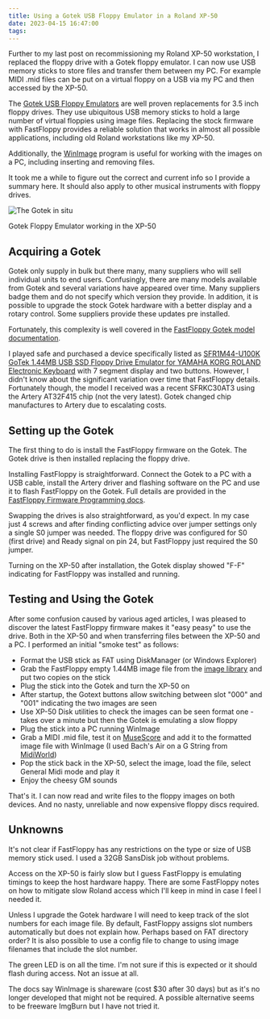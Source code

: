 ```yaml
---
title: Using a Gotek USB Floppy Emulator in a Roland XP-50
date: 2023-04-15 16:47:00
tags:
---
```


Further to my last post on recommissioning my Roland XP-50 workstation, I replaced the floppy drive with a Gotek floppy emulator. I can now use USB memory sticks to store files and transfer them between my PC. For example MIDI .mid files can be put on a virtual floppy on a USB via my PC and then accessed by the XP-50.

The [Gotek USB Floppy Emulators](https://www.gotekemulator.com/) are well proven replacements for 3.5 inch floppy drives. They use ubiquitous USB memory sticks to hold a large number of virtual floppies using image files. Replacing the stock firmware with FastFloppy provides a reliable solution that works in almost all possible applications, including old Roland workstations like my XP-50.

Additionally, the [WinImage](https://www.winimage.com/winimage.htm) program is useful for working with the images on a PC, including inserting and removing files. 

It took me a while to figure out the correct and current info so I provide a summary here. It should also apply to other musical instruments with floppy drives.

![The Gotek in situ](/images/XP-50/gotek.jpg)
<figcaption>Gotek Floppy Emulator working in the XP-50</figcaption>

## Acquiring a Gotek

Gotek only supply in bulk but there many, many suppliers who will sell individual units to end users. Confusingly, there are many models available from Gotek and several variations have appeared over time. Many suppliers badge them and do not specify which version they provide. In addition, it is possible to upgrade the stock Gotek hardware with a better display and a rotary control. Some suppliers provide these updates pre installed.

Fortunately, this complexity is well covered in the [FastFloppy Gotek model documentation](https://github.com/keirf/flashfloppy/wiki/Gotek-Models).

I played safe and purchased a device specifically listed as [SFR1M44-U100K GoTek 1.44MB USB SSD Floppy Drive Emulator for YAMAHA KORG ROLAND Electronic Keyboard](https://www.gotekemulator.com/P_view.asp?pid=55) with 7 segment display and two buttons. However, I didn't know about the significant variation over time that FastFloppy details. Fortunately though, the model I received was a recent SFRKC30AT3 using the Artery AT32F415 chip (not the very latest). Gotek changed chip manufactures to Artery due to escalating costs.

## Setting up the Gotek

The first thing to do is install the FastFloppy firmware on the Gotek. The Gotek drive is then installed replacing the floppy drive.

Installing FastFloppy is straightforward. Connect the Gotek to a PC with a USB cable, install the Artery driver and flashing software on the PC and use it to flash FastFloppy on the Gotek. Full details are provided in the [FastFloppy Firmware Programming docs](https://github.com/keirf/flashfloppy/wiki/Firmware-Programming).

Swapping the drives is also straightforward, as you'd expect. In my case just 4 screws and after finding conflicting advice over jumper settings only a single S0 jumper was needed. The floppy drive was configured for S0 (first drive) and Ready signal on pin 24, but FastFloppy just required the S0 jumper. 

Turning on the XP-50 after installation, the Gotek display showed "F-F" indicating for FastFloppy was installed and running.

## Testing and Using the Gotek

After some confusion caused by various aged articles, I was pleased to discover the latest FastFloppy firmware makes it "easy peasy" to use the drive. Both in the XP-50 and when transferring files between the XP-50 and a PC. I performed an initial "smoke test" as follows:

- Format the USB stick as FAT using DiskManager (or Windows Explorer)
- Grab the FastFloppy empty 1.44MB image file from the [image library](https://github.com/keirf/flashfloppy-images/blob/master/README.md) and put two copies on the stick
- Plug the stick into the Gotek and turn the XP-50 on
- After startup, the Gotext buttons allow switching between slot "000" and "001" indicating the two images are seen
- Use XP-50 Disk utilities to check the images can be seen format one - takes over a minute but then the Gotek is emulating a slow floppy
- Plug the stick into a PC running WinImage
- Grab a MIDI .mid file, test it on [MuseScore](https://musescore.org/en) and add it to the formatted image file with WinImage (I used Bach's Air on a G String from [MidiWorld](https://www.midiworld.com))
- Pop the stick back in the XP-50, select the image, load the file, select General Midi mode and play it
- Enjoy the cheesy GM sounds

That's it. I can now read and write files to the floppy images on both devices. And no nasty, unreliable and now expensive floppy discs required.

## Unknowns

It's not clear if FastFloppy has any restrictions on the type or size of USB memory stick used. I used a 32GB SansDisk job without problems. 

Access on the XP-50 is fairly slow but I guess FastFloppy is emulating timings to keep the host hardware happy. There are some FastFloppy notes on how to mitigate slow Roland access which I'll keep in mind in case I feel I needed it.

Unless I upgrade the Gotek hardware I will need to keep track of the slot numbers for each image file. By default, FastFloppy assigns slot numbers automatically but does not explain how. Perhaps based on FAT directory order? It is also possible to use a config file to change to using image filenames that include the slot number.

The green LED is on all the time. I'm not sure if this is expected or it should flash during access. Not an issue at all.

The docs say WinImage is shareware (cost $30 after 30 days) but as it's no longer developed that might not be required. A possible alternative seems to be freeware ImgBurn but I have not tried it.
